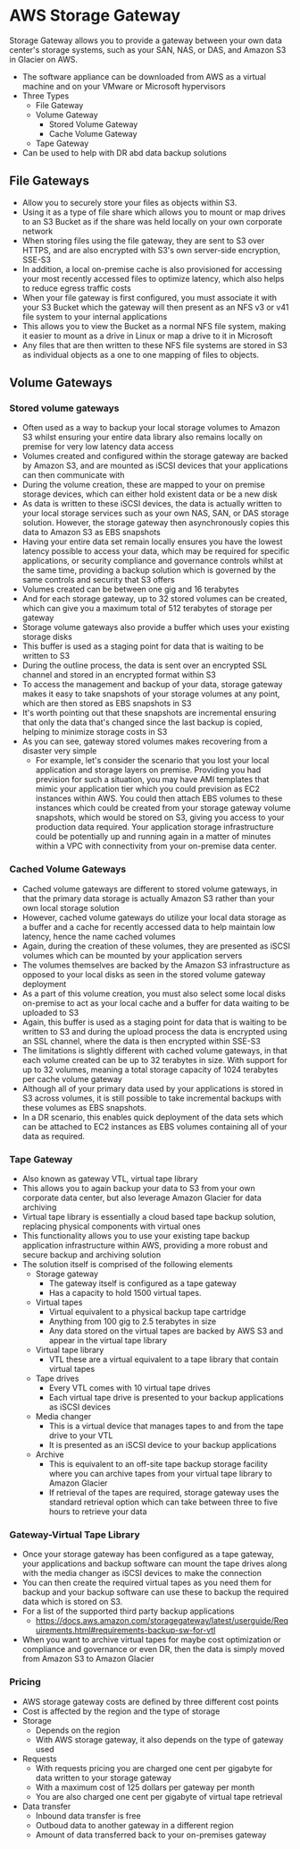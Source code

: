 # AWS Storage Gateway

Storage Gateway allows you to provide a gateway between your own data center's storage systems, such as your SAN, NAS, or DAS, and Amazon S3 in Glacier on AWS. 

- The software appliance can be downloaded from AWS as a virtual machine and  on your VMware or Microsoft hypervisors
- Three Types
  - File  Gateway
  - Volume Gateway
    - Stored Volume Gateway
    - Cache Volume Gateway
  - Tape Gateway
- Can be used to help with DR abd data backup solutions


## File Gateways

- Allow you to securely store your files as objects within S3.
- Using it as a type of file share which allows you to mount or map drives to an S3 Bucket as if the share was held locally on your own corporate network
- When storing files using the file gateway, they are sent to S3 over HTTPS, and are also encrypted with S3's own server-side encryption, SSE-S3
- In addition, a local on-premise cache is also provisioned for accessing your most recently accessed files to optimize latency, which also helps to reduce egress traffic costs
- When your file gateway is first configured, you must associate it with your S3 Bucket which the gateway will then present as an NFS v3 or v41 file system to your internal applications
- This allows you to view the Bucket as a normal NFS file system, making it easier to mount as a drive in Linux or map a drive to it in Microsoft
- Any files that are then written to these NFS file systems are stored in S3 as individual objects as a one to one mapping of files to objects. 


## Volume Gateways

### Stored volume gateways

- Often used as a way to backup your local storage volumes to Amazon S3 whilst ensuring your entire data library also remains locally on premise for very low latency data access
- Volumes created and configured within the storage gateway are backed by Amazon S3, and are mounted as iSCSI devices that your applications can then communicate with
- During the volume creation, these are mapped to your on premise storage devices, which can either hold existent data or be a new disk
- As data is written to these iSCSI devices, the data is actually written to your local storage services such as your own NAS, SAN, or DAS storage solution. However, the storage gateway then asynchronously copies this data to Amazon S3 as EBS snapshots
- Having your entire data set remain locally ensures you have the lowest latency possible to access your data, which may be required for specific applications, or security compliance and governance controls whilst at the same time, providing a backup solution which is governed by the same controls and security that S3 offers
- Volumes created can be between one gig and 16 terabytes
- And for each storage gateway, up to 32 stored volumes can be created, which can give you a maximum total of 512 terabytes of storage per gateway
- Storage volume gateways also provide a buffer which uses your existing storage disks
- This buffer is used as a staging point for data that is waiting to be written to S3
- During the outline process, the data is sent over an encrypted SSL channel and stored in an encrypted format within S3
- To access the management and backup of your data, storage gateway makes it easy to take snapshots of your storage volumes at any point, which are then stored as EBS snapshots in S3
- It's worth pointing out that these snapshots are incremental ensuring that only the data that's changed since the last backup is copied, helping to minimize storage costs in S3
- As you can see, gateway stored volumes makes recovering from a disaster very simple
  - For example, let's consider the scenario that you lost your local application and storage layers on premise. Providing you had prevision for such a situation, you may have AMI templates that mimic your application tier which you could prevision as EC2 instances within AWS. You could then attach EBS volumes to these instances which could be created from your storage gateway volume snapshots, which would be stored on S3, giving you access to your production data required. Your application storage infrastructure could be potentially up and running again in a matter of minutes within a VPC with connectivity from your on-premise data center. 


### Cached Volume Gateways

- Cached volume gateways are different to stored volume gateways, in that the primary data storage is actually Amazon S3 rather than your own local storage solution
- However, cached volume gateways do utilize your local data storage as a buffer and a cache for recently accessed data to help maintain low latency, hence the name cached volumes
- Again, during the creation of these volumes, they are presented as iSCSI volumes which can be mounted by your application servers
- The volumes themselves are backed by the Amazon S3 infrastructure as opposed to your local disks as seen in the stored volume gateway deployment
- As a part of this volume creation, you must also select some local disks on-premise to act as your local cache and a buffer for data waiting to be uploaded to S3
- Again, this buffer is used as a staging point for data that is waiting to be written to S3 and during the upload process the data is encrypted using an SSL channel, where the data is then encrypted within SSE-S3
- The limitations is slightly different with cached volume gateways, in that each volume created can be up to 32 terabytes in size. With support for up to 32 volumes, meaning a total storage capacity of 1024 terabytes per cache volume gateway
- Although all of your primary data used by your applications is stored in S3 across volumes, it is still possible to take incremental backups with these volumes as EBS snapshots.
- In a DR scenario, this enables quick deployment of the data sets which can be attached to EC2 instances as EBS volumes containing all of your data as required. 


### Tape Gateway

- Also known as gateway VTL, virtual tape library
- This allows you to again backup your data to S3 from your own corporate data center, but also leverage Amazon Glacier for data archiving
- Virtual tape library is essentially a cloud based tape backup solution, replacing physical components with virtual ones
- This functionality allows you to use your existing tape backup application infrastructure within AWS, providing a more robust and secure backup and archiving solution
- The solution itself is comprised of the following elements
  - Storage gateway
    - The gateway itself is configured as a tape gateway
    - Has a capacity to hold 1500 virtual tapes.
  - Virtual tapes
    - Virtual equivalent to a physical backup tape cartridge 
    - Anything from 100 gig to 2.5 terabytes in size
    - Any data stored on the virtual tapes are backed by AWS S3 and appear in the virtual tape library
  - Virtual tape library
    - VTL these are a virtual equivalent to a tape library that contain virtual tapes
  - Tape drives
    - Every VTL comes with 10 virtual tape drives
    - Each virtual tape drive is presented to your backup applications as iSCSI devices
  - Media changer
    - This is a virtual device that manages tapes to and from the tape drive to your VTL
    - It is presented as an iSCSI device to your backup applications
  - Archive
    - This is equivalent to an off-site tape backup storage facility where you can archive tapes from your virtual tape library to Amazon Glacier
    - If retrieval of the tapes are required, storage gateway uses the standard retrieval option which can take between three to five hours to retrieve your data

### Gateway-Virtual Tape Library

- Once your storage gateway has been configured as a tape gateway, your applications and backup software can mount the tape drives along with the media changer as iSCSI devices to make the connection
- You can then create the required virtual tapes as you need them for backup and your backup software can use these to backup the required data which is stored on S3. 
- For a list of the supported third party backup applications
    - https://docs.aws.amazon.com/storagegateway/latest/userguide/Requirements.html#requirements-backup-sw-for-vtl
- When you want to archive virtual tapes for maybe cost optimization or compliance and governance or even DR, then the data is simply moved from Amazon S3 to Amazon Glacier


### Pricing

- AWS storage gateway costs are defined by three different cost points
- Cost is affected by the region and the type of storage
- Storage
  - Depends on the region
  - With AWS storage gateway, it also depends on the type of gateway used
- Requests
  - With requests pricing you are charged one cent per gigabyte for data written to your storage gateway
  - With a maximum cost of 125 dollars per gateway per month
  - You are also charged one cent per gigabyte of virtual tape retrieval 
- Data transfer
  - Inbound data transfer is free
  - Outboud data to another gateway in a different region
  - Amount of data transferred back to your on-premises gateway